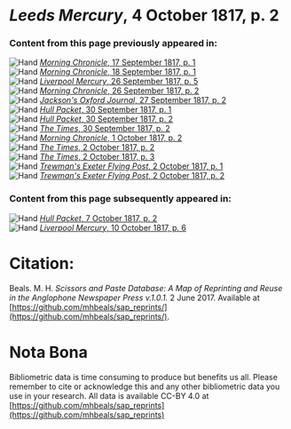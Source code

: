 # *Leeds Mercury*, 4 October 1817, p. 2  
  
### Content from this page previously appeared in:  
![Hand](http://scissorsandpaste.net/wp-content/uploads/2017/06/smallhandpointer.png) [*Morning Chronicle*, 17 September 1817, p. 1](https://mhbeals.github.io/sap_html/Morning-Chronicle/Morning-Chronicle-17-September-1817-p-1)  
![Hand](http://scissorsandpaste.net/wp-content/uploads/2017/06/smallhandpointer.png) [*Morning Chronicle*, 18 September 1817, p. 1](https://mhbeals.github.io/sap_html/Morning-Chronicle/Morning-Chronicle-18-September-1817-p-1)  
![Hand](http://scissorsandpaste.net/wp-content/uploads/2017/06/smallhandpointer.png) [*Liverpool Mercury*, 26 September 1817, p. 5](https://mhbeals.github.io/sap_html/Liverpool-Mercury/Liverpool-Mercury-26-September-1817-p-5)  
![Hand](http://scissorsandpaste.net/wp-content/uploads/2017/06/smallhandpointer.png) [*Morning Chronicle*, 26 September 1817, p. 2](https://mhbeals.github.io/sap_html/Morning-Chronicle/Morning-Chronicle-26-September-1817-p-2)  
![Hand](http://scissorsandpaste.net/wp-content/uploads/2017/06/smallhandpointer.png) [*Jackson's Oxford Journal*, 27 September 1817, p. 2](https://mhbeals.github.io/sap_html/Jackson's-Oxford-Journal/Jackson's-Oxford-Journal-27-September-1817-p-2)  
![Hand](http://scissorsandpaste.net/wp-content/uploads/2017/06/smallhandpointer.png) [*Hull Packet*, 30 September 1817, p. 1](https://mhbeals.github.io/sap_html/Hull-Packet/Hull-Packet-30-September-1817-p-1)  
![Hand](http://scissorsandpaste.net/wp-content/uploads/2017/06/smallhandpointer.png) [*Hull Packet*, 30 September 1817, p. 2](https://mhbeals.github.io/sap_html/Hull-Packet/Hull-Packet-30-September-1817-p-2)  
![Hand](http://scissorsandpaste.net/wp-content/uploads/2017/06/smallhandpointer.png) [*The Times*, 30 September 1817, p. 2](https://mhbeals.github.io/sap_html/The-Times/The-Times-30-September-1817-p-2)  
![Hand](http://scissorsandpaste.net/wp-content/uploads/2017/06/smallhandpointer.png) [*Morning Chronicle*, 1 October 1817, p. 2](https://mhbeals.github.io/sap_html/Morning-Chronicle/Morning-Chronicle-1-October-1817-p-2)  
![Hand](http://scissorsandpaste.net/wp-content/uploads/2017/06/smallhandpointer.png) [*The Times*, 2 October 1817, p. 2](https://mhbeals.github.io/sap_html/The-Times/The-Times-2-October-1817-p-2)  
![Hand](http://scissorsandpaste.net/wp-content/uploads/2017/06/smallhandpointer.png) [*The Times*, 2 October 1817, p. 3](https://mhbeals.github.io/sap_html/The-Times/The-Times-2-October-1817-p-3)  
![Hand](http://scissorsandpaste.net/wp-content/uploads/2017/06/smallhandpointer.png) [*Trewman's Exeter Flying Post*, 2 October 1817, p. 1](https://mhbeals.github.io/sap_html/Trewman's-Exeter-Flying-Post/Trewman's-Exeter-Flying-Post-2-October-1817-p-1)  
![Hand](http://scissorsandpaste.net/wp-content/uploads/2017/06/smallhandpointer.png) [*Trewman's Exeter Flying Post*, 2 October 1817, p. 2](https://mhbeals.github.io/sap_html/Trewman's-Exeter-Flying-Post/Trewman's-Exeter-Flying-Post-2-October-1817-p-2)  
  
### Content from this page subsequently appeared in:  
![Hand](http://scissorsandpaste.net/wp-content/uploads/2017/06/smallhandpointer.png) [*Hull Packet*, 7 October 1817, p. 2](https://mhbeals.github.io/sap_html/Hull-Packet/Hull-Packet-7-October-1817-p-2)  
![Hand](http://scissorsandpaste.net/wp-content/uploads/2017/06/smallhandpointer.png) [*Liverpool Mercury*, 10 October 1817, p. 6](https://mhbeals.github.io/sap_html/Liverpool-Mercury/Liverpool-Mercury-10-October-1817-p-6)  


# Citation: 

Beals. M. H. *Scissors and Paste Database: A Map of Reprinting and Reuse in the Anglophone Newspaper Press v.1.0.1.* 2 June 2017. Available at [https://github.com/mhbeals/sap_reprints/](https://github.com/mhbeals/sap_reprints/). 

# Nota Bona

Bibliometric data is time consuming to produce but benefits us all. Please remember to cite or acknowledge this and any other bibliometric data you use in your research. All data is available CC-BY 4.0 at [https://github.com/mhbeals/sap_reprints](https://github.com/mhbeals/sap_reprints)
